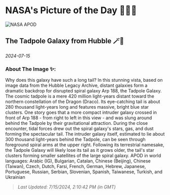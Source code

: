 
# NASA's Picture of the Day 🧑‍🚀💫

  ![NASA APOD](https://apod.nasa.gov/apod/image/2407/TadpoleGalaxy_HubblePathak_3751.jpg)
  
  ## The Tadpole Galaxy from Hubble 🪄🌌
  
  _2024-07-15_
  
  ### About The Image ✨: 
  
  Why does this galaxy have such a long tail?  In this stunning vista, based on image data from the Hubble Legacy Archive, distant galaxies form a dramatic backdrop for disrupted spiral galaxy Arp 188, the Tadpole Galaxy. The cosmic tadpole is a mere 420 million light-years distant toward the northern constellation of the Dragon (Draco). Its eye-catching tail is about 280 thousand light-years long and features massive, bright blue star clusters. One story goes that a more compact intruder galaxy crossed in front of Arp 188 - from right to left in this view - and was slung around behind the Tadpole by their gravitational attraction. During the close encounter, tidal forces drew out the spiral galaxy's stars, gas, and dust forming the spectacular tail. The intruder galaxy itself, estimated to lie about 300 thousand light-years behind the Tadpole, can be seen through foreground spiral arms at the upper right. Following its terrestrial namesake, the Tadpole Galaxy will likely lose its tail as it grows older, the tail's star clusters forming smaller satellites of the large spiral galaxy.   APOD in world languages: Arabic (IG), Bulgarian, Catalan, Chinese (Beijing), Chinese (Taiwan), Czech, Dutch, Farsi, French, German, Hebrew, Japanese, Portuguese, Russian, Serbian, Slovenian,  Spanish, Taiwanese, Turkish, and  Ukrainian
  
  
  
  > _Last Updated: 7/15/2024, 2:10:42 PM (in GMT)_
  